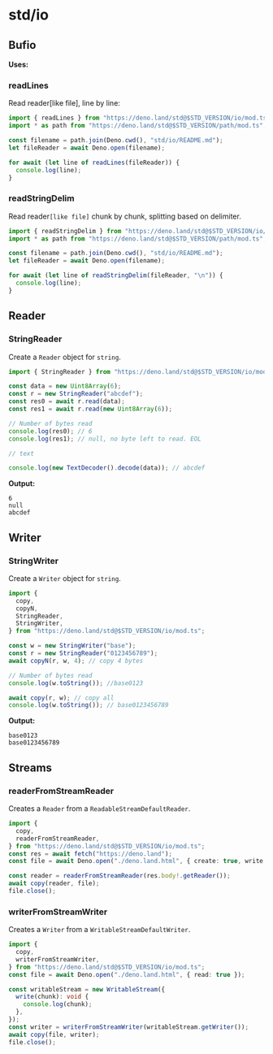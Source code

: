 # std/io

## Bufio

**Uses:**

### readLines

Read reader[like file], line by line:

```ts title="readLines"
import { readLines } from "https://deno.land/std@$STD_VERSION/io/mod.ts";
import * as path from "https://deno.land/std@$STD_VERSION/path/mod.ts";

const filename = path.join(Deno.cwd(), "std/io/README.md");
let fileReader = await Deno.open(filename);

for await (let line of readLines(fileReader)) {
  console.log(line);
}
```

### readStringDelim

Read reader`[like file]` chunk by chunk, splitting based on delimiter.

```ts title="readStringDelim"
import { readStringDelim } from "https://deno.land/std@$STD_VERSION/io/mod.ts";
import * as path from "https://deno.land/std@$STD_VERSION/path/mod.ts";

const filename = path.join(Deno.cwd(), "std/io/README.md");
let fileReader = await Deno.open(filename);

for await (let line of readStringDelim(fileReader, "\n")) {
  console.log(line);
}
```

## Reader

### StringReader

Create a `Reader` object for `string`.

```ts
import { StringReader } from "https://deno.land/std@$STD_VERSION/io/mod.ts";

const data = new Uint8Array(6);
const r = new StringReader("abcdef");
const res0 = await r.read(data);
const res1 = await r.read(new Uint8Array(6));

// Number of bytes read
console.log(res0); // 6
console.log(res1); // null, no byte left to read. EOL

// text

console.log(new TextDecoder().decode(data)); // abcdef
```

**Output:**

```text
6
null
abcdef
```

## Writer

### StringWriter

Create a `Writer` object for `string`.

```ts
import {
  copy,
  copyN,
  StringReader,
  StringWriter,
} from "https://deno.land/std@$STD_VERSION/io/mod.ts";

const w = new StringWriter("base");
const r = new StringReader("0123456789");
await copyN(r, w, 4); // copy 4 bytes

// Number of bytes read
console.log(w.toString()); //base0123

await copy(r, w); // copy all
console.log(w.toString()); // base0123456789
```

**Output:**

```text
base0123
base0123456789
```

## Streams

### readerFromStreamReader

Creates a `Reader` from a `ReadableStreamDefaultReader`.

```ts
import {
  copy,
  readerFromStreamReader,
} from "https://deno.land/std@$STD_VERSION/io/mod.ts";
const res = await fetch("https://deno.land");
const file = await Deno.open("./deno.land.html", { create: true, write: true });

const reader = readerFromStreamReader(res.body!.getReader());
await copy(reader, file);
file.close();
```

### writerFromStreamWriter

Creates a `Writer` from a `WritableStreamDefaultWriter`.

```ts
import {
  copy,
  writerFromStreamWriter,
} from "https://deno.land/std@$STD_VERSION/io/mod.ts";
const file = await Deno.open("./deno.land.html", { read: true });

const writableStream = new WritableStream({
  write(chunk): void {
    console.log(chunk);
  },
});
const writer = writerFromStreamWriter(writableStream.getWriter());
await copy(file, writer);
file.close();
```
